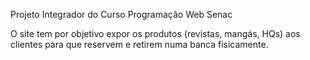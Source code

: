 Projeto Integrador do Curso Programação Web Senac

O site tem por objetivo expor os produtos  (revistas, mangás, HQs) aos clientes para que reservem e retirem numa banca fisicamente.


